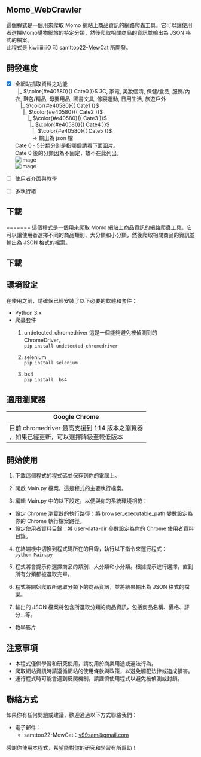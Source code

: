 ## Momo_WebCrawler 
這個程式是一個用來爬取 Momo 網站上商品資訊的網路爬蟲工具。它可以讓使用者選擇Momo購物網站的特定分類，然後爬取相關商品的資訊並輸出為 JSON 格式的檔案。 <br>
此程式是 kiwiiiiiiiiO 和 samttoo22-MewCat 所開發。 <br>


## 開發進度

- [x] 全網站抓取資料之功能<br>
&ensp;|_ $\color{#e40580}{( Cate0 )}$ 3C, 家電, 美妝個清, 保健/食品, 服飾/內衣, 鞋包/精品, 母嬰用品, 圖書文具, 傢寢運動, 日用生活, 旅遊戶外 <br>
&ensp;&ensp;|_  $\color{#e40580}{( Cate1 )}$ <br>
&ensp;&ensp;&ensp;|_ $\color{#e40580}{( Cate2 )}$ <br>
&ensp;&ensp;&ensp;&ensp; |_ $\color{#e40580}{( Cate3 )}$ <br>
&ensp;&ensp;&ensp;&ensp;&ensp; |_  $\color{#e40580}{( Cate4 )}$ <br>
&ensp;&ensp;&ensp;&ensp;&ensp;&ensp; |_  $\color{#e40580}{( Cate5 )}$ <br>
&ensp;&ensp;&ensp;&ensp;&ensp;&ensp; -> 輸出為 json 檔 <br>
Cate 0 - 5分類分別是指哪個請看下面圖片。 <br>
Cate 0 後的分類因為不固定，故不在此列出。 <br>
![image](https://github.com/samttoo22-MewCat/Momo_WebCrawler/blob/main/tutorial1.png) <br>
![image](https://github.com/samttoo22-MewCat/Momo_WebCrawler/blob/main/tutorial2.png) <br>

- [ ] 使用者介面與教學<br>
- [ ] 多執行緒<br>
## 下載

=======
這個程式是一個用來爬取 Momo 網站上商品資訊的網路爬蟲工具。它可以讓使用者選擇不同的商品類別、大分類和小分類，然後爬取相關商品的資訊並輸出為 JSON 格式的檔案。


## 下載



## 環境設定
在使用之前，請確保已經安裝了以下必要的軟體和套件：

- Python 3.x
- 爬蟲套件
  1. undetected_chromedriver 
  這是一個能夠避免被偵測到的 ChromeDriver。<br>
      ```pip install undetected-chromedriver```
  
  2. selenium<br>
  ```pip install selenium```

  3. bs4<br>
   ```pip install  bs4```


## 適用瀏覽器

|  Google Chrome  |
|  ----  |
|  目前 chromedriver 最高支援到 114 版本之瀏覽器<br/>，如果已經更新，可以選擇降級至較低版本  |


## 開始使用
1. 下載這個程式的程式碼並保存到你的電腦上。

2. 開啟 Main.py 檔案，這是程式的主要執行檔案。

3. 編輯 Main.py 中的以下設定，以便與你的系統環境相符：
  - 設定 Chrome 瀏覽器的執行路徑：將 browser_executable_path 變數設定為你的 Chrome 執行檔案路徑。
  - 設定使用者資料目錄：將 user-data-dir 參數設定為你的 Chrome 使用者資料目錄。

4. 在終端機中切換到程式碼所在的目錄，執行以下指令來運行程式：
  <br>```python Main.py```

5. 程式將會提示你選擇商品的類別、大分類和小分類。根據提示進行選擇，直到所有分類都被選取完畢。

6. 程式將開始爬取所選取分類下的商品資訊，並將結果輸出為 JSON 格式的檔案。

7. 輸出的 JSON 檔案將包含所選取分類的商品資訊，包括商品名稱、價格、評分...等。

* 教學影片


## 注意事項
- 本程式僅供學習和研究使用，請勿用於商業用途或違法行為。
- 爬取網站資訊時請遵循網站的使用條款與政策，以避免觸犯法律或造成損害。
- 運行程式時可能會遇到反爬機制，請謹慎使用程式以避免被偵測或封鎖。


## 聯絡方式
如果你有任何問題或建議，歡迎通過以下方式聯絡我們：

- 電子郵件：
    - samttoo22-MewCat：v99sam@gmail.com

感謝你使用本程式，希望能對你的研究和學習有所幫助！
